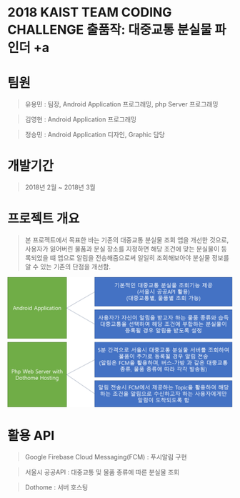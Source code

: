 # 2018 KAIST TEAM CODING CHALLENGE  출품작: 대중교통 분실물 파인더 +a

# 팀원

> 유용민 : 팀장, Android Application 프로그래밍, php Server 프로그래밍

> 김영현 : Android Application 프로그래밍

> 정승민 : Android Application 디자인, Graphic 담당

# 개발기간

> 2018년 2월 ~ 2018년 3월

# 프로젝트 개요

> 본 프로젝트에서 목표한 바는 기존의 대중교통 분실물 조회 앱을 개선한 것으로, 사용자가 잃어버린 물품과 분실 장소를 지정하면 해당 조건에 맞는 분실물이 등록되었을 떄 앱으로 알림을 전송해줌으로써 일일히 조회해보아야 분실물 정보를 알 수 있는 기존의 단점을 개선함.

![Image](./Images/info_1.png)

# 활용 API

> Google Firebase Cloud Messaging(FCM) : 푸시알림 구현

> 서울시 공공API : 대중교통 및 물품 종류에 따른 분실물 조회

> Dothome : 서버 호스팅
